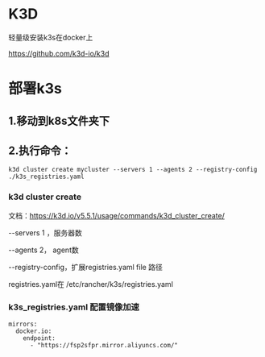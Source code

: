 # K3D

轻量级安装k3s在docker上

https://github.com/k3d-io/k3d

# 部署k3s

## 1.移动到k8s文件夹下

## 2.执行命令：

```
k3d cluster create mycluster --servers 1 --agents 2 --registry-config ./k3s_registries.yaml
```

### k3d cluster create

文档：https://k3d.io/v5.5.1/usage/commands/k3d_cluster_create/

--servers 1 ，服务器数

--agents 2， agent数

--registry-config，扩展registries.yaml file 路径

registries.yaml在 /etc/rancher/k3s/registries.yaml



### k3s_registries.yaml 配置镜像加速

```
mirrors:
  docker.io:
    endpoint:
      - "https://fsp2sfpr.mirror.aliyuncs.com/"
```

